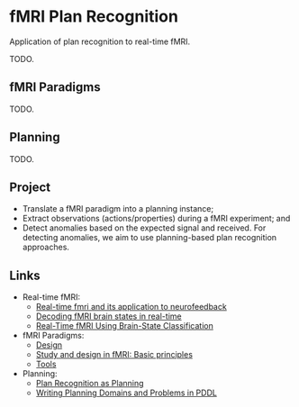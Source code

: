 # fMRI Plan Recognition

Application of plan recognition to real-time fMRI.

TODO.

## fMRI Paradigms

TODO.

## Planning

TODO.

## Project

- Translate a fMRI paradigm into a planning instance;
- Extract observations (actions/properties) during a fMRI experiment; and
- Detect anomalies based on the expected signal and received. For detecting anomalies, we aim to use planning-based plan recognition approaches.

## Links
- Real-time fMRI:
  - [Real-time fmri and its application to neurofeedback](http://www.sciencedirect.com/science/article/pii/S1053811911011700)
  - [Decoding fMRI brain states in real-time](http://www.sciencedirect.com/science/article/pii/S1053811910009109)
  - [Real-Time fMRI Using Brain-State Classification](http://onlinelibrary.wiley.com/doi/10.1002/hbm.20326/epdf)
- fMRI Paradigms:
  - [Design](http://afni.nimh.nih.gov/sscc/staff/rwcox/ISMRM_2006/Syllabus%202006%20-%203340/files/J_03.pdf)
  - [Study and design in fMRI: Basic principles](http://cogs.indiana.edu/~panlab/fmriDocs/studyDesign.pdf)
  - [Tools](http://www.ncbi.nlm.nih.gov/pmc/articles/PMC4028909/)
- Planning:
  - [Plan Recognition as Planning](http://ijcai.org/papers09/Papers/IJCAI09-296.pdf)
  - [Writing Planning Domains and Problems in PDDL](http://users.cecs.anu.edu.au/~patrik/pddlman/writing.html)

